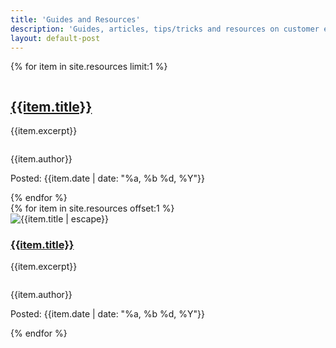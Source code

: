 ```yaml
---
title: 'Guides and Resources'
description: 'Guides, articles, tips/tricks and resources on customer engagement and related products and services.'
layout: default-post
---
```

{% for item in site.resources limit:1 %}
<div
  class="lg:flex block mt-20 justify-between items-start lg:px-24 px-8"
>
  <div class="lg:w-1/2 w-full">
    <img src="/images/resources/banners/{{item.banner}}" alt="" />
  </div>
  <div class="__note flex flex-col lg:mt-0 mt-8 lg:pl-12">
    <div class="mt-2">
      <h2
      >
        <a href="{{item.url}}"
        class="lg:text-4xl text-2xl font-semibold md:text-center lg:text-left __headline hover:opacity-80">
        {{item.title}}</a
        >
      </h2>
      <p
        class="text-base __text mt-4 md:text-center lg:text-left"
      >{{item.excerpt}}
      </p>
    </div>
    <div
      class="mt-8 flex items-center lg:justify-start md:justify-center"
    >
      <div class="">
        <img src="/images/authors/{{item.author_avi}}" class="rounded-full w-14" alt="" />
      </div>
      <div class="ml-3">
        <p class="text-sm font-semibold __name">{{item.author}}</p>
        <p class="text-xs __date">Posted: {{item.date | date: "%a, %b %d, %Y"}}</p>
      </div>
    </div>
  </div>
</div>
{% endfor %}

<!-- Blogs -->

<div
  class="lg:flex block items-start mt-24 lg:mx-16 mx-8"
>
  {% for item in site.resources offset:1 %}
  <div class="flex flex-col lg:w-1/3 w-full lg:mx-5 mt-8">
    <div
      class="__tags py-12"
      style="background:{{item.bg}}"
    >
      <img
        src="/images/resources/banners/{{item.banner}}"
        class="mx-auto __article"
        alt="{{item.title | escape}}"
      />
    </div>
    <div class="mt-4 lg:text-left md:text-center">
      <h3 class="lg:mt-3 mt-4"><a href="{{item.url}}" class="text-2xl font-semibold __name hover:opacity-80">{{item.title}}</a></h3>
      <p class="text-base __text lg:mt-3 mt-4">
        {{item.excerpt}}
      </p>
    </div>
    <div class="lg:mt-5 mb-8 lg:my-0 my-4 flex items-center lg:justify-start md:justify-center">
      <div class="">
        <img src="/images/authors/{{item.author_avi}}" class="rounded-full w-14" alt="" />
      </div>
      <div class="ml-3">
        <p class="text-sm font-semibold __name">{{item.author}}</p>
        <p class="text-xs __date">Posted: {{item.date | date: "%a, %b %d, %Y"}}</p>
      </div>
    </div>
  </div>
  {% endfor %}
</div>
